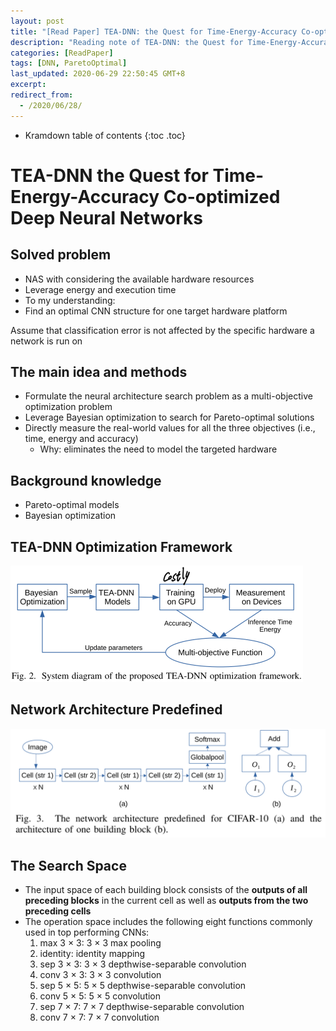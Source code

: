 ```yaml
---
layout: post
title: "[Read Paper] TEA-DNN: the Quest for Time-Energy-Accuracy Co-optimized Deep Neural Networks"
description: "Reading note of TEA-DNN: the Quest for Time-Energy-Accuracy Co-optimized Deep Neural Networks"
categories: [ReadPaper]
tags: [DNN, ParetoOptimal]
last_updated: 2020-06-29 22:50:45 GMT+8
excerpt: 
redirect_from:
  - /2020/06/28/
---
```


* Kramdown table of contents
{:toc .toc}
# TEA-DNN the Quest for Time-Energy-Accuracy Co-optimized Deep Neural Networks

## Solved problem

+ NAS with considering the available hardware resources
+ Leverage energy and execution time
+ To my understanding:
+ Find an optimal CNN structure for one target hardware platform

Assume that classification error is not affected by the specific hardware a network is run on

## The main idea and methods
- Formulate the neural architecture search problem as a multi-objective optimization problem
- Leverage Bayesian optimization to search for Pareto-optimal solutions
- Directly measure the real-world values for all the three objectives (i.e., time, energy and accuracy)
  - Why: eliminates the need to model the targeted hardware

## Background knowledge

+ Pareto-optimal models
+ Bayesian optimization

## TEA-DNN Optimization Framework

<img src="https://raw.githubusercontent.com/SingularityKChen/PicUpload/master/img/20200629224830.png" style="zoom:50%;" />

## Network Architecture Predefined

<img src="https://raw.githubusercontent.com/SingularityKChen/PicUpload/master/img/20200629224851.png" style="zoom:50%;" />

## The Search Space

+ The input space of each building block consists of the **outputs of all preceding blocks** in the current cell as well as **outputs from the two preceding cells**
+ The operation space includes the following eight functions commonly used in top performing CNNs: 
  1. max 3 × 3: 3 × 3 max pooling 
  2. identity: identity mapping 
  3. sep 3 × 3: 3 × 3 depthwise-separable convolution 
  4. conv 3 × 3: 3 × 3 convolution 
  5. sep 5 × 5: 5 × 5 depthwise-separable convolution 
  6. conv 5 × 5: 5 × 5 convolution 
  7. sep 7 × 7: 7 × 7 depthwise-separable convolution 
  8. conv 7 × 7: 7 × 7 convolution